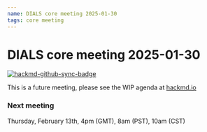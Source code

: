 ```yaml
---
name: DIALS core meeting 2025-01-30
tags: core meeting
---
```


# DIALS core meeting 2025-01-30

[![hackmd-github-sync-badge](https://hackmd.io/ovP3OLmaQH61oNMd4AXrdQ/badge)](https://hackmd.io/ovP3OLmaQH61oNMd4AXrdQ)

This is a future meeting, please see the WIP agenda at [hackmd.io](https://hackmd.io/ovP3OLmaQH61oNMd4AXrdQ)


### Next meeting

Thursday, February 13th, 4pm (GMT), 8am (PST), 10am (CST)
